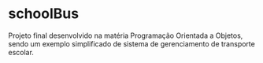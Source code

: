 # schoolBus
Projeto final desenvolvido na matéria Programação Orientada a Objetos, sendo um exemplo simplificado de sistema de gerenciamento de transporte escolar.
